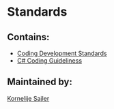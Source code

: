 Standards
=========

## Contains:

* [Coding Development Standards](https://github.com/qualtrak/standards/blob/master/coding-dev-standards.md)
* [C# Coding Guideliness](https://github.com/qualtrak/standards/blob/master/cs-coding-guideliness.md)

## Maintained by:
[Kornelije Sajler](https://github.com/xajler)

